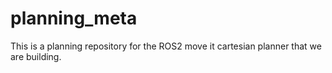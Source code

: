 # planning_meta
This is a planning repository for the ROS2 move it cartesian planner that we are building.
